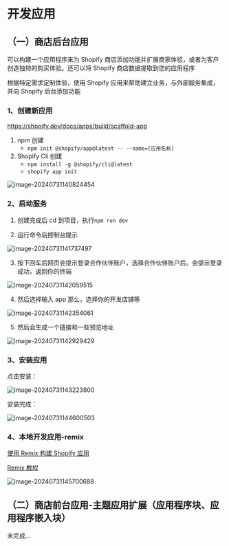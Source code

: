# 开发应用

## （一）商店后台应用

可以构建一个应用程序来为 Shopify 商店添加功能并扩展商家体验，或者为客户创造独特的购买体验。还可以将 Shopify 商店数据提取到您的应用程序

根据特定需求定制体验，使用 Shopify 应用来帮助建立业务，与外部服务集成，并向 Shopify 后台添加功能

### 1、创建新应用

https://shopify.dev/docs/apps/build/scaffold-app

1. npm 创建
   - `npm init @shopify/app@latest -- --name=[应用名称] `
2. Shopify Cli 创建
   - `npm install -g @shopify/cli@latest `
   - `shopify app init`

![image-20240731140824454](/frameworks/shopify/image-20240731140824454.png)

### 2、启动服务

1. 创建完成后 cd 到项目，执行`npm run dev`

2. 运行命令后控制台提示

![image-20240731141737497](/frameworks/shopify/image-20240731141737497.png)

3. 按下回车后网页会提示登录合作伙伴账户，选择合作伙伴账户后。会提示登录成功，返回你的终端

![image-20240731142059515](/frameworks/shopify/image-20240731142059515.png)

4. 然后选择输入 app 那么，选择你的开发店铺等

![image-20240731142354061](/frameworks/shopify/image-20240731142354061.png)

5. 然后会生成一个链接和一些预览地址

![image-20240731142929429](/frameworks/shopify/image-20240731142929429.png)

### 3、安装应用

点击安装：

![image-20240731143223800](/frameworks/shopify/image-20240731143223800.png)

安装完成：

![image-20240731144600503](/frameworks/shopify/image-20240731144600503.png)

### 4、本地开发应用-remix

[使用 Remix 构建 Shopify 应用](https://shopify.dev/docs/apps/build/build?framework=remix)

[Remix 教程](https://remix.run/docs/en/main/start/quickstart)

![image-20240731145700688](/frameworks/shopify/image-20240731145700688.png)

## （二）商店前台应用-主题应用扩展（应用程序块、应用程序嵌入块）

未完成...

